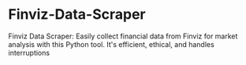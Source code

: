 # Finviz-Data-Scraper
Finviz Data Scraper: Easily collect financial data from Finviz for market analysis with this Python tool. It's efficient, ethical, and handles interruptions

